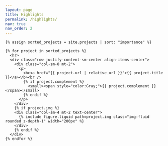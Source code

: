```yaml
---
layout: page
title: Highlights
permalink: /highlights/
nav: true
nav_order: 2
---
```


<div class="post">
  <article>

    {% assign sorted_projects = site.projects | sort: "importance" %}

    {% for project in sorted_projects %}
      <hr>
      <div class="row justify-content-sm-center align-items-center">
        <div class="col-sm-8 mt-2">
          <p>
            <b><a href="{{ project.url | relative_url }}">{{ project.title }}</a></b><br />
            {% if project.complement %}
              <small><span style="color:Gray;">{{ project.complement }}</span></small>
            {% endif %}
          </p>
        </div>
        {% if project.img %}
        <div class="col-sm-4 mt-2 text-center">
          {% include figure.liquid path=project.img class="img-fluid rounded z-depth-1" width="200px" %}
        </div>
        {% endif %}
      </div>
    {% endfor %}

  </article>
</div>

